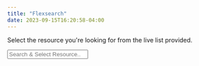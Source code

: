 ```yaml
---
title: "Flexsearch"
date: 2023-09-15T16:20:58-04:00
---
```



<span class="live-search">Select the resource you're looking for from the live list provided.</span>
<form class="navbar-form flex-grow-5 new-search-emphasis">
  <input id="userinput" class="form-control is-search" type="search" placeholder="Search & Select Resource..." aria-label="Search Doks..." autocomplete="on">
  <div id="suggestions" class="bg-white rounded shadow"></div>
</form>
